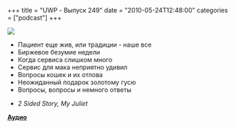 +++
title = "UWP - Выпуск 249"
date = "2010-05-24T12:48:00"
categories = ["podcast"]
+++

![](https://podcast.umputun.com/images/uwp/uwp249.jpg)


- Пациент еще жив, или традиции - наше все
- Биржевое безумие недели
- Когда сервиса слишком много
- Сервис для мака неприятно удивил
- Вопросы кошек и их отлова
- Неожиданный подарок золотому гусю
- Вопросы, вопросы и немного ответы


* _2 Sided Story, My Juliet_


**[Аудио](http://archive.rucast.net/uwp/media/ump_podcast249.mp3)**
<audio src="http://archive.rucast.net/uwp/media/ump_podcast249.mp3" preload="none">